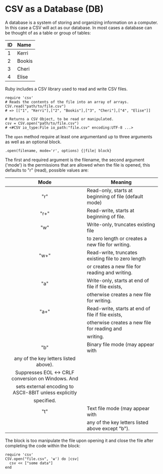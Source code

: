 # CSV as a Database (DB)

A database is a system of storing and organizing information on a computer. In this case a CSV will act as our database. In most cases a database can be thought of as a table or group of tables:

| ID | Name    |
:----|:--------|
| 1  | Kerri   |
| 2  | Bookis  |
| 3  | Cheri   |
| 4  | Elise   |

Ruby includes a CSV library used to read and write CSV files.

    require 'csv'
    # Reads the contents of the file into an array of arrays.
    CSV.read("path/to/file.csv")
    # => [["1", "Kerri"],["2", "Bookis"],["3", "Cheri"],["4", "Elise"]]

    # Returns a CSV Object, to be read or manipulated.
    csv = CSV.open("path/to/file.csv")
    # <#CSV io_type:File io_path:"file.csv" encoding:UTF-8 ...> 

The `open` method require at least one argumentand up to three arguments as well as an optional block. 

    .open(filename, mode='r', options) {|file| block}
    
The first and required argument is the filename, the second argument ('mode') is the permissions that are allowed when the file is opened, this defaults to "r" (read), possible values are: 

|Mode |  Meaning
|:---:|---------------------------------------------------------|
|"r"  |  Read-only, starts at beginning of file  (default mode) |
|"r+" |  Read-write, starts at beginning of file.               |
|"w"  |  Write-only, truncates existing file                    |
|     |  to zero length or creates a new file for writing.      |
|"w+" |  Read-write, truncates existing file to zero length     |
|     |  or creates a new file for reading and writing.         |
|"a"  |  Write-only, starts at end of file if file exists,      |
|     |  otherwise creates a new file for writing.              |
|"a+" |  Read-write, starts at end of file if file exists,      |
|     |  otherwise creates a new file for reading and           |
|     |  writing.                                               |
| "b" |  Binary file mode (may appear with                      |
|        any of the key letters listed above).                  
|        Suppresses EOL <-> CRLF conversion on Windows. And     
|        sets external encoding to ASCII-8BIT unless explicitly 
|        specified.                                             
| "t" |  Text file mode (may appear with                        |
|     |  any of the key letters listed above except "b").       |

The block is too manipulate the file upon opening it and close the file after completing the code within the block:

    require 'csv'
    CSV.open("file.csv", 'w') do |csv|
      csv << ["some data"]
    end